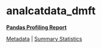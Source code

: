 # analcatdata_dmft

[**Pandas Profiling Report**](../docs_sources/profile/analcatdata_dmft.html)

[Metadata](metadata.yaml) | [Summary Statistics](summary_stats.csv)

